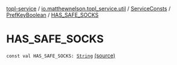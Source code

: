 [topl-service](../../../index.md) / [io.matthewnelson.topl_service.util](../../index.md) / [ServiceConsts](../index.md) / [PrefKeyBoolean](index.md) / [HAS_SAFE_SOCKS](./-h-a-s_-s-a-f-e_-s-o-c-k-s.md)

# HAS_SAFE_SOCKS

`const val HAS_SAFE_SOCKS: `[`String`](https://kotlinlang.org/api/latest/jvm/stdlib/kotlin/-string/index.html) [(source)](https://github.com/05nelsonm/TorOnionProxyLibrary-Android/blob/master/topl-service/src/main/java/io/matthewnelson/topl_service/util/ServiceConsts.kt#L208)
